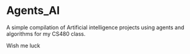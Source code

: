 # Agents_AI
A simple compilation of Artificial intelligence projects using agents and algorithms for my CS480 class.


Wish me luck